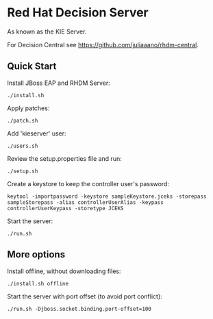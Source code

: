 # Red Hat Decision Server

As known as the KIE Server.

For Decision Central see https://github.com/juliaaano/rhdm-central.

## Quick Start

 Install JBoss EAP and RHDM Server:
 ```
 ./install.sh
 ```

Apply patches:
```
./patch.sh
```

 Add 'kieserver' user:
 ```
 ./users.sh
 ```

Review the setup.properties file and run:
```
./setup.sh
```

Create a keystore to keep the controller user's password:
```
keytool -importpassword -keystore sampleKeystore.jceks -storepass sampleStorepass -alias controllerUserAlias -keypass controllerUserKeypass -storetype JCEKS
```

Start the server:
```
./run.sh
```

## More options

 Install offline, without downloading files:
 ```
 ./install.sh offline
 ```

Start the server with port offset (to avoid port conflict):
```
./run.sh -Djboss.socket.binding.port-offset=100
```
